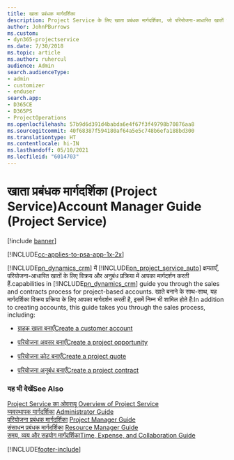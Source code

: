 ```yaml
---
title: खाता प्रबंधक मार्गदर्शिका
description: Project Service के लिए खाता प्रबंधक मार्गदर्शिका, जो परियोजना-आधारित खातों के लिए विक्रय और अनुबंध प्रक्रिया में आपका मार्गदर्शन करती है.
author: JohnPBurrows
ms.custom:
- dyn365-projectservice
ms.date: 7/30/2018
ms.topic: article
ms.author: ruhercul
audience: Admin
search.audienceType:
- admin
- customizer
- enduser
search.app:
- D365CE
- D365PS
- ProjectOperations
ms.openlocfilehash: 57b9d6d391d4babda6e4f67f3f49798b70876aa8
ms.sourcegitcommit: 40f68387f594180af64a5e5c748b6efa188bd300
ms.translationtype: HT
ms.contentlocale: hi-IN
ms.lasthandoff: 05/10/2021
ms.locfileid: "6014703"
---
```

# <a name="account-manager-guide-project-service"></a><span data-ttu-id="1eb0d-103">खाता प्रबंधक मार्गदर्शिका (Project Service)</span><span class="sxs-lookup"><span data-stu-id="1eb0d-103">Account Manager Guide (Project Service)</span></span>

[!include [banner](../includes/psa-now-project-operations.md)]

[!INCLUDE[cc-applies-to-psa-app-1x-2x](../includes/cc-applies-to-psa-app-1x-2x.md)]

[!INCLUDE[pn_dynamics_crm](../includes/pn-dynamics-crm.md)] <span data-ttu-id="1eb0d-104">में [!INCLUDE[pn_project_service_auto](../includes/pn-project-service-auto.md)] क्षमताएँ, परियोजना-आधारित खातों के लिए विक्रय और अनुबंध प्रक्रिया में आपका मार्गदर्शन करती हैं.</span><span class="sxs-lookup"><span data-stu-id="1eb0d-104">capabilities in [!INCLUDE[pn_dynamics_crm](../includes/pn-dynamics-crm.md)] guide you through the sales and contracts process for project-based accounts.</span></span> <span data-ttu-id="1eb0d-105">खाते बनाने के साथ-साथ, यह मार्गदर्शिका विक्रय प्रक्रिया के लिए आपका मार्गदर्शन करती है, इसमें निम्न भी शामिल होते हैं:</span><span class="sxs-lookup"><span data-stu-id="1eb0d-105">In addition to creating accounts, this guide takes you through the sales process, including:</span></span>  
  
-   [<span data-ttu-id="1eb0d-106">ग्राहक खाता बनाएँ</span><span class="sxs-lookup"><span data-stu-id="1eb0d-106">Create a customer account</span></span>](../psa/create-customer-account.md)  
  
-   [<span data-ttu-id="1eb0d-107">परियोजना अवसर बनाएँ</span><span class="sxs-lookup"><span data-stu-id="1eb0d-107">Create a project opportunity</span></span>](../psa/create-project-opportunity.md)  
  
-   [<span data-ttu-id="1eb0d-108">परियोजना कोट बनाएँ</span><span class="sxs-lookup"><span data-stu-id="1eb0d-108">Create a project quote</span></span>](../psa/create-project-quote.md)  
  
-   [<span data-ttu-id="1eb0d-109">परियोजना अनुबंध बनाएँ</span><span class="sxs-lookup"><span data-stu-id="1eb0d-109">Create a project contract</span></span>](../psa/create-project-contract.md)  
  
  
### <a name="see-also"></a><span data-ttu-id="1eb0d-110">यह भी देखें</span><span class="sxs-lookup"><span data-stu-id="1eb0d-110">See Also</span></span>  
 <span data-ttu-id="1eb0d-111">[Project Service का ओवरव्यू](../psa/overview.md) </span><span class="sxs-lookup"><span data-stu-id="1eb0d-111">[Overview of Project Service](../psa/overview.md) </span></span>  
 <span data-ttu-id="1eb0d-112">[व्यवस्थापक मार्गदर्शिका](../psa/admin-guide.md) </span><span class="sxs-lookup"><span data-stu-id="1eb0d-112">[Administrator Guide](../psa/admin-guide.md) </span></span>  
 <span data-ttu-id="1eb0d-113">[परियोजना प्रबंधक मार्गदर्शिका](../psa/project-manager-guide.md) </span><span class="sxs-lookup"><span data-stu-id="1eb0d-113">[Project Manager Guide](../psa/project-manager-guide.md) </span></span>  
 <span data-ttu-id="1eb0d-114">[संसाधन प्रबंधक मार्गदर्शिका](../psa/resource-manager-guide.md) </span><span class="sxs-lookup"><span data-stu-id="1eb0d-114">[Resource Manager Guide](../psa/resource-manager-guide.md) </span></span>  
 [<span data-ttu-id="1eb0d-115">समय, व्यय और सहयोग मार्गदर्शिका</span><span class="sxs-lookup"><span data-stu-id="1eb0d-115">Time, Expense, and Collaboration Guide</span></span>](../psa/time-expense-collaboration-guide.md)


[!INCLUDE[footer-include](../includes/footer-banner.md)]